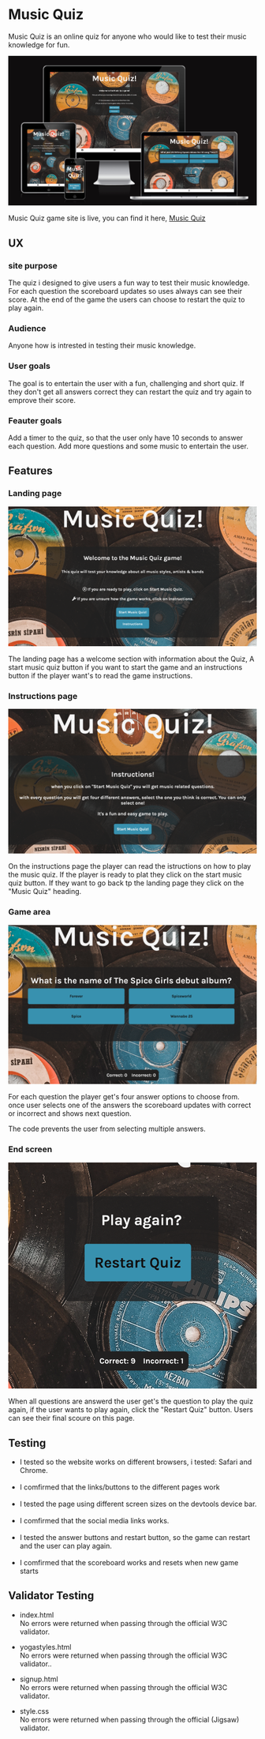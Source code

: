 # Music Quiz
Music Quiz is an online quiz for anyone who would like to test their music knowledge for fun.

<img src="docs/screens.jpeg..png" alt="website on multiple screens">

Music Quiz game site is live, you can find it here, <a href="https://axtegenarnoldt.github.io/music-quiz/">Music Quiz</a>

## UX

### site purpose
The quiz i designed to give users a fun way to test their music knowledge. For each question the scoreboard updates so uses always can see their score. At the end of the game the users can choose to restart the quiz to play again.

### Audience
Anyone how is intrested in testing their music knowledge.

### User goals
The goal is to entertain the user with a fun, challenging and short quiz. If they don't get all answers correct they can restart the quiz and try again to emprove their score.

### Feauter goals
Add a timer to the quiz, so that the user only have 10 seconds to answer each question. Add more questions and some music to entertain the user.

## Features

### Landing page
<img src="docs/landing-page.jpeg..png" alt="Landing page of the website">

The landing page has a welcome section with information about the Quiz, A start music quiz button if you want to start the game and an instructions button if the player want's to read the game instructions.

### Instructions page
<img src="docs/instruction.jpeg..png" alt="Instructions page of the website">

On the instructions page the player can read the istructions on how to play the music quiz. If the player is ready to plat they click on the start music quiz button. If they want to go back tp the landing page they click on the "Music Quiz" heading.

### Game area

<img src="docs/quiz.jpeg" alt="Play page of the website">

For each question the player get's four answer options to choose from. once user selects one of the answers the scoreboard updates with correct or incorrect and shows next question.

The code prevents the user from selecting multiple answers.

### End screen

<img src="docs/final.jpeg" alt="Final page of the website">

When all questions are answerd the user get's the question to play the quiz again, if the user wants to play again, click the "Restart Quiz" button. Users can see their final scoure on this page.

## Testing

<ul>
<li> I tested so the website works on different browsers, i tested: Safari and Chrome.</li>
<br>
<li>I comfirmed that the links/buttons to the different pages work</li>
<br>
<li>I tested the page using different screen sizes on the devtools device bar.</li>
<br>
<li> I comfirmed that the social media links works.
</li>
<br>
<li>I tested the answer buttons and restart button, so the game can restart and the user can play again.</li>
<br>
<li>I comfirmed that the scoreboard works and resets when new game starts</li>
</ul>

## Validator Testing
<ul>
<li>index.html</li>
No errors were returned when passing through the official W3C validator.
</ul>
<ul>
<li>yogastyles.html</li>
No errors were returned when passing through the official W3C validator..
</ul>
<ul>
<li>signup.html</li>
No errors were returned when passing through the official W3C validator.
</ul>
<ul>
<li>style.css</li>
No errors were returned when passing through the official (Jigsaw) validator.
</ul>
